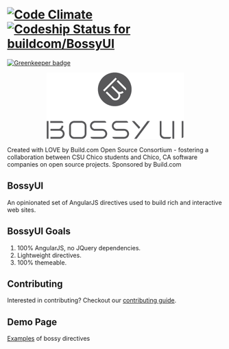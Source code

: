 [![Code Climate](https://codeclimate.com/github/buildcom/BossyUI/badges/gpa.svg)](https://codeclimate.com/github/buildcom/BossyUI)[ ![Codeship Status for buildcom/BossyUI](https://codeship.com/projects/3ee700d0-0bb0-0132-82a9-6695a14f90f5/status?branch=master)](https://codeship.com/projects/32049)
=======

[![Greenkeeper badge](https://badges.greenkeeper.io/buildcom/BossyUI.svg)](https://greenkeeper.io/)
<p align="center">
<img title="Bossy UI" alt="bossyui" src='bossy_logo.png?raw=true' />
</p>
Created with LOVE by Build.com Open Source Consortium - fostering a collaboration between CSU Chico students and Chico, CA software companies on open source projects.  Sponsored by Build.com

## BossyUI

An opinionated set of AngularJS directives used to build rich and interactive web sites.  

## BossyUI Goals
1. 100% AngularJS, no JQuery dependencies.
2. Lightweight directives.
3. 100% themeable.

## Contributing

Interested in contributing? Checkout our [contributing guide](/CONTRIBUTING.md).

## Demo Page

[Examples](http://www.bossyui.io) of bossy directives
